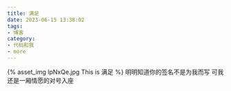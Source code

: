 ```yaml
---
title: 满足
date: 2023-06-15 13:38:02
tags:
- 博客
category:
- 代码和我
- more
---
```

{% asset_img lpNxQe.jpg This is 满足 %}
明明知道你的签名不是为我而写
可我还是一厢情愿的对号入座